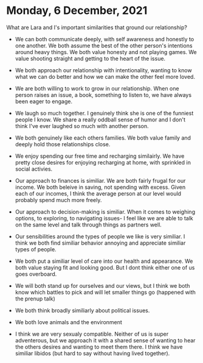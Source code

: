 #  Monday, 6 December, 2021

What are Lara and I's important similarities that ground our relationship?

- We can both communicate deeply, with self awareness and honestly to one another. We both assume the best of the other person's intentions around heavy things. We both value honesty and not playing games. We value shooting straight and getting to the heart of the issue.
- We both approach our relationship with intentionality, wanting to know what we can do better and how we can make the other feel more loved.
- We are both willing to work to grow in our relationship. When one person raises an issue, a book, something to listen to, we have always been eager to engage.

- We laugh so much together. I genuinely think she is one of the funniest people I know. We share a really oddball sense of humor and I don't think I've ever laughed so much with another person.
- We both genuinely like each others families. We both value family and deeply hold those relationships close.
- We enjoy spending our free time and recharging similairly. We have pretty close desires for enjoying recharging at home, with sprinkled in social activies. 
- Our approach to finances is similiar. We are both fairly frugal for our income. We both beleive in saving, not spending with excess. Given each of our incomes, I think the average person at our level would probably spend much more freely. 

- Our approach to decision-making is similiar. When it comes to weighing options, to exploring, to navigating issues- I feel like we are able to talk on the same level and talk through things as partners well.
- Our sensibilities around the types of people we like is very similiar. I think we both find similiar behavior annoying and appreciate similiar types of people.
- We both put a similiar level of care into our health and appearance. We both value staying fit and looking good. But I dont think either one of us goes overboard.
- We will both stand up for ourselves and our views, but I think we both know which battles to pick and will let smaller things go (happened with the prenup talk)

- We both think broadly similiarly about political issues.
- We both love animals and the environment

- I think we are very sexualy compatible. Neither of us is super adventerous, but we approach it with a shared sense of wanting to hear the others desires and wanting to meet them there. I think we have similiar libidos (but hard to say without having lived together).
